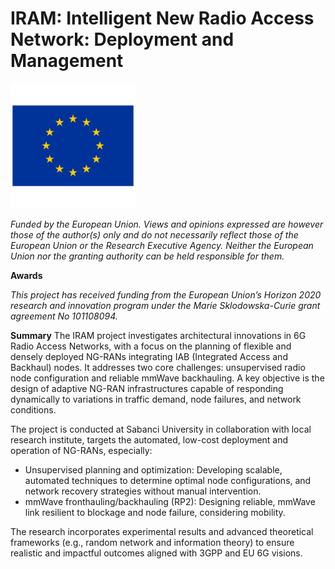 # IRAM: Intelligent New Radio Access Network: Deployment and Management

<img src="Flags-EU-European-Union-Flag.1024.png" width="200"/> 


*Funded by the European Union. Views and opinions expressed are however those of the author(s) only and do not necessarily reflect those of the European Union or the Research Executive Agency. Neither the European Union nor the granting authority can be held responsible for them.*

**Awards**

*This project has received funding from the European Union’s Horizon  2020 research and innovation program under the Marie Sklodowska-Curie grant agreement No 101108094.*

**Summary**
The IRAM project investigates architectural innovations in 6G Radio Access Networks, with a focus on the planning of flexible and densely deployed NG-RANs integrating IAB (Integrated Access and Backhaul) nodes. It addresses two core challenges: unsupervised radio node configuration and reliable mmWave backhauling. A key objective is the design of adaptive NG-RAN infrastructures capable of responding dynamically to variations in traffic demand, node failures, and network conditions.

The project is conducted at Sabanci University in collaboration with local research institute, targets the automated, low-cost deployment and operation of NG-RANs, especially:

- Unsupervised planning and optimization: Developing scalable, automated techniques to determine optimal node configurations, and network recovery strategies without manual intervention.
-	mmWave fronthauling/backhauling (RP2): Designing reliable, mmWave link resilient to blockage and node failure, considering mobility.

The research incorporates experimental results and advanced theoretical frameworks (e.g., random network and information theory) to ensure realistic and impactful outcomes aligned with 3GPP and EU 6G visions.



